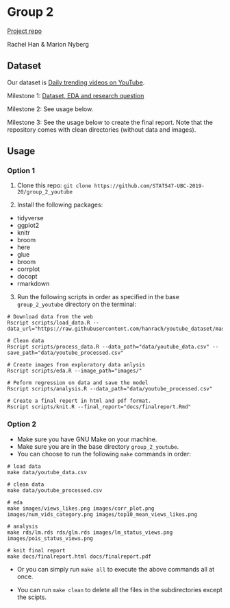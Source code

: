 # Group 2
[Project repo](https://github.com/STAT547-UBC-2019-20/group_2.git)


Rachel Han & Marion Nyberg 

## Dataset
Our dataset is [Daily trending videos on YouTube](https://www.kaggle.com/datasnaek/youtube-new).

Milestone 1: [Dataset, EDA and research question](https://hanrach.github.io/group_2/blob/master/docs/milestone1_547.html)

Milestone 2: See usage below.

Milestone 3: See the usage below to create the final report. Note that the repository comes with clean directories (without data and images).


## Usage

### Option 1

1. Clone this repo: `git clone https://github.com/STAT547-UBC-2019-20/group_2_youtube`

2. Install the following packages:
- tidyverse
- ggplot2
- knitr
- broom
- here
- glue
- broom
- corrplot
- docopt
- rmarkdown

3. Run the following scripts in order as specified in the base `group_2_youtube` directory on the terminal:

```
# Download data from the web
Rscript scripts/load_data.R --data_url="https://raw.githubusercontent.com/hanrach/youtube_dataset/master/CAvideos.csv"

# Clean data
Rscript scripts/process_data.R --data_path="data/youtube_data.csv" --save_path="data/youtube_processed.csv"

# Create images from exploratory data anlysis
Rscript scripts/eda.R --image_path="images/"

# Peform regression on data and save the model
Rscript scripts/analysis.R --data_path="data/youtube_processed.csv"

# Create a final report in html and pdf format.
Rscript scripts/knit.R --final_report="docs/finalreport.Rmd"
```

### Option 2

- Make sure you have GNU Make on your machine.
- Make sure you are in the base directory `group_2_youtube`.
- You can choose to run the following `make` commands in order:

```
# load data
make data/youtube_data.csv 

# clean data
make data/youtube_processed.csv 

# eda
make images/views_likes.png images/corr_plot.png images/num_vids_category.png images/top10_mean_views_likes.png 

# analysis
make rds/lm.rds rds/glm.rds images/lm_status_views.png images/pois_status_views.png 
		
# knit final report
make docs/finalreport.html docs/finalreport.pdf 
```
- Or you can simply run `make all` to execute the above commands all at once.

- You can run `make clean` to delete all the files in the subdirectories except the scipts.

